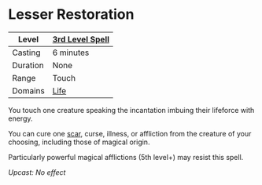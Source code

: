 # Lesser Restoration

|Level|[3rd Level Spell](../../../Spell%20Level.md)|
|-----|---------------|
|Casting|6 minutes|
|Duration|None|
|Range|Touch|
|Domains|[Life](../../../Spell%20Domains/Life.md)|

You touch one creature speaking the incantation imbuing their lifeforce with energy.

You can cure one [scar](../../../../Player%20Characters/Derived%20Statistics/Scars.md), curse, illness, or affliction from the creature of your choosing, including those of magical origin.

Particularly powerful magical afflictions (5th level+) may resist this spell.

*Upcast: No effect*
